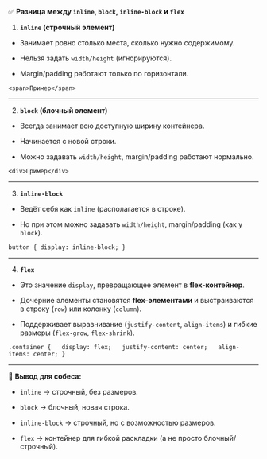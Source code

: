 ✅ **Разница между `inline`, `block`, `inline-block` и `flex`**

1. **`inline` (строчный элемент)**
    

- Занимает ровно столько места, сколько нужно содержимому.
    
- Нельзя задать `width/height` (игнорируются).
    
- Margin/padding работают только по горизонтали.
    

`<span>Пример</span>`

---

2. **`block` (блочный элемент)**
    

- Всегда занимает всю доступную ширину контейнера.
    
- Начинается с новой строки.
    
- Можно задавать `width/height`, margin/padding работают нормально.
    

`<div>Пример</div>`

---

3. **`inline-block`**
    

- Ведёт себя как `inline` (располагается в строке).
    
- Но при этом можно задавать `width/height`, margin/padding (как у `block`).
    

`button { display: inline-block; }`

---

4. **`flex`**
    

- Это значение `display`, превращающее элемент в **flex-контейнер**.
    
- Дочерние элементы становятся **flex-элементами** и выстраиваются в строку (`row`) или колонку (`column`).
    
- Поддерживает выравнивание (`justify-content`, `align-items`) и гибкие размеры (`flex-grow`, `flex-shrink`).
    

`.container {   display: flex;   justify-content: center;   align-items: center; }`

---

📌 **Вывод для собеса:**

- `inline` → строчный, без размеров.
    
- `block` → блочный, новая строка.
    
- `inline-block` → строчный, но с возможностью размеров.
    
- `flex` → контейнер для гибкой раскладки (а не просто блочный/строчный).